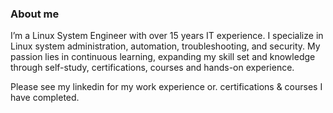 ### About me

I’m a Linux System Engineer with over 15 years IT experience. I specialize in Linux system administration, automation, troubleshooting, and security. My passion lies in continuous learning, expanding my skill set and knowledge through self-study, certifications, courses and hands-on experience.

Please see my linkedin for my work experience or. certifications & courses I have completed. 

